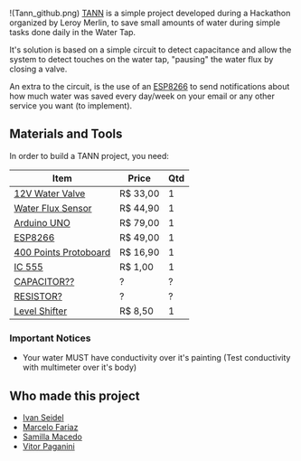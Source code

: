 !(Tann_github.png)
[TANN](https://translate.google.com.br/#ht/en/tann) is a simple project developed
during a Hackathon organized by Leroy Merlin, to save small amounts of water
during simple tasks done daily in the Water Tap.

It's solution is based on a simple circuit to detect capacitance and allow the
system to detect touches on the water tap, "pausing" the water flux by closing
a valve.

An extra to the circuit, is the use of an [ESP8266](https://pt.wikipedia.org/wiki/ESP8266)
to send notifications about how much water was saved every day/week on your
email or any other service you want (to implement).

## Materials and Tools
In order to build a TANN project, you need:

| Item                                                                                              | Price    | Qtd |
|---------------------------------------------------------------------------------------------------|----------|-----|
| [12V Water Valve](https://multilogica-shop.com/v%C3%A1lvula-solen%C3%B3ide-12v-34)                | R$ 33,00 | 1   |
| [Water Flux Sensor](http://www.filipeflop.com/pd-206c5b-sensor-de-fluxo-de-agua-1-2-yf-s201.html) | R$ 44,90 | 1   |
| [Arduino UNO](https://www.robocore.net/modules.php?name=GR_LojaVirtual&prod=530)                  | R$ 79,00 | 1   |
| [ESP8266](https://www.robocore.net/modules.php?name=GR_LojaVirtual&prod=652)                      | R$ 49,00 | 1   |
| [400 Points Protoboard](https://www.robocore.net/modules.php?name=GR_LojaVirtual&prod=214)        | R$ 16,90 | 1   |
| [IC 555](https://www.robocore.net/modules.php?name=GR_LojaVirtual&prod=363)                       | R$ 1,00  | 1   |
| [CAPACITOR??]()                                                                                   | ?        | ?   |
| [RESISTOR?]()                                                                                     | ?        | ?   |
| [Level Shifter](https://www.robocore.net/modules.php?name=GR_LojaVirtual&prod=522)                | R$ 8,50  | 1   |

### Important Notices
* Your water MUST have conductivity over it's painting
  (Test conductivity with multimeter over it's body)

## Who made this project
* [Ivan Seidel](https://github.com/ivanseidel)
* [Marcelo Fariaz](https://github.com/marcelofariaz)
* [Samilla Macedo](https://github.com/samilla.macedo)
* [Vitor Paganini](https://github.com/vpmayer)
